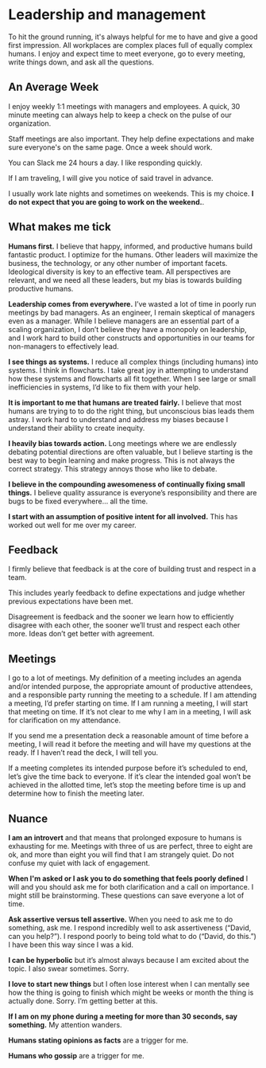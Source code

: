 # Leadership and management

To hit the ground running, it's always helpful for me to have and give a good first impression. All workplaces are complex places full of equally complex humans. I enjoy and expect time to meet everyone, go to every meeting, write things down, and ask all the questions.

## An Average Week

I enjoy weekly 1:1 meetings with managers and employees. A quick, 30 minute meeting can always help to keep a check on the pulse of our organization.

Staff meetings are also important. They help define expectations and make sure everyone's on the same page. Once a week should work.

You can Slack me 24 hours a day. I like responding quickly.

If I am traveling, I will give you notice of said travel in advance.

I usually work late nights and sometimes on weekends. This is my choice. **I do not expect that you are going to work on the weekend.**.

## What makes me tick

**Humans first.** I believe that happy, informed, and productive humans build fantastic product. I optimize for the humans. Other leaders will maximize the business, the technology, or any other number of important facets. Ideological diversity is key to an effective team. All perspectives are relevant, and we need all these leaders, but my bias is towards building productive humans.

**Leadership comes from everywhere.** I’ve wasted a lot of time in poorly run meetings by bad managers. As an engineer, I remain skeptical of managers even as a manager. While I believe managers are an essential part of a scaling organization, I don’t believe they have a monopoly on leadership, and I work hard to build other constructs and opportunities in our teams for non-managers to effectively lead.

**I see things as systems.** I reduce all complex things (including humans) into systems. I think in flowcharts. I take great joy in attempting to understand how these systems and flowcharts all fit together. When I see large or small inefficiencies in systems, I’d like to fix them with your help.

**It is important to me that humans are treated fairly.** I believe that most humans are trying to to do the right thing, but unconscious bias leads them astray. I work hard to understand and address my biases because I understand their ability to create inequity.

**I heavily bias towards action.** Long meetings where we are endlessly debating potential directions are often valuable, but I believe starting is the best way to begin learning and make progress. This is not always the correct strategy. This strategy annoys those who like to debate.

**I believe in the compounding awesomeness of continually fixing small things.** I believe quality assurance is everyone’s responsibility and there are bugs to be fixed everywhere… all the time.

**I start with an assumption of positive intent for all involved.** This has worked out well for me over my career. 

## Feedback

I firmly believe that feedback is at the core of building trust and respect in a team.

This includes yearly feedback to define expectations and judge whether previous expectations have been met.

Disagreement is feedback and the sooner we learn how to efficiently disagree with each other, the sooner we’ll trust and respect each other more. Ideas don’t get better with agreement.

## Meetings

I go to a lot of meetings. My definition of a meeting includes an agenda and/or intended purpose, the appropriate amount of productive attendees, and a responsible party running the meeting to a schedule. If I am attending a meeting, I’d prefer starting on time. If I am running a meeting, I will start that meeting on time. If it’s not clear to me why I am in a meeting, I will ask for clarification on my attendance. 

If you send me a presentation deck a reasonable amount of time before a meeting, I will read it before the meeting and will have my questions at the ready. If I haven’t read the deck, I will tell you.

If a meeting completes its intended purpose before it’s scheduled to end, let’s give the time back to everyone. If it’s clear the intended goal won’t be achieved in the allotted time, let’s stop the meeting before time is up and determine how to finish the meeting later.

## Nuance

**I am an introvert** and that means that prolonged exposure to humans is exhausting for me. Meetings with three of us are perfect, three to eight are ok, and more than eight you will find that I am strangely quiet. Do not confuse my quiet with lack of engagement.

**When I'm asked or I ask you to do something that feels poorly defined** I will and you should ask me for both clarification and a call on importance. I might still be brainstorming. These questions can save everyone a lot of time.

**Ask assertive versus tell assertive.** When you need to ask me to do something, ask me. I respond incredibly well to ask assertiveness (“David, can you help?”). I respond poorly to being told what to do (“David, do this.”) I have been this way since I was a kid.

**I can be hyperbolic** but it’s almost always because I am excited about the topic. I also swear sometimes. Sorry.

**I love to start new things** but I often lose interest when I can mentally see how the thing is going to finish which might be weeks or month the thing is actually done. Sorry. I’m getting better at this.

**If I am on my phone during a meeting for more than 30 seconds, say something.** My attention wanders.

**Humans stating opinions as facts** are a trigger for me.

**Humans who gossip** are a trigger for me.